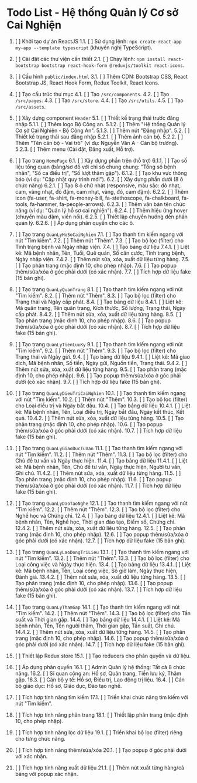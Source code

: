 # Todo List - Hệ thống Quản lý Cơ sở Cai Nghiện

1. [ ] Khởi tạo dự án ReactJS
   1.1. [ ] Sử dụng lệnh: `npx create-react-app my-app --template typescript` (khuyến nghị TypeScript).
2. [ ] Cài đặt các thư viện cần thiết
   2.1. [ ] Chạy lệnh: `npm install react-bootstrap bootstrap react-hook-form @reduxjs/toolkit react-icons`.
3. [ ] Cấu hình `public/index.html`
   3.1. [ ] Thêm CDN: Bootstrap CSS, React Bootstrap JS, React Hook Form, Redux Toolkit, React Icons.
4. [ ] Tạo cấu trúc thư mục
   4.1. [ ] Tạo `/src/components`.
   4.2. [ ] Tạo `/src/pages`.
   4.3. [ ] Tạo `/src/store`.
   4.4. [ ] Tạo `/src/utils`.
   4.5. [ ] Tạo `/src/assets`.

5. [ ] Xây dựng component `Header`
   5.1. [ ] Thiết kế trạng thái trước đăng nhập
      5.1.1. [ ] Thêm logo Bộ Công an.
      5.1.2. [ ] Thêm "Hệ thống Quản lý Cơ sở Cai Nghiện - Bộ Công An".
      5.1.3. [ ] Thêm nút "Đăng nhập".
   5.2. [ ] Thiết kế trạng thái sau đăng nhập
      5.2.1. [ ] Thêm ảnh cán bộ.
      5.2.2. [ ] Thêm "Tên cán bộ - Vai trò" (ví dụ: Nguyễn Văn A - Cán bộ trưởng).
      5.2.3. [ ] Thêm menu (Cài đặt, Đăng xuất, Hỗ trợ).

6. [ ] Tạo trang `HomePage`
   6.1. [ ] Xây dựng phần trên (hỗ trợ)
      6.1.1. [ ] Tạo số liệu tổng quan (bảng/sơ đồ với chỉ số chung chung: "Tổng số bệnh nhân", "Số ca điều trị", "Số lượt thăm gặp").
      6.1.2. [ ] Tạo khu vực thông báo (ví dụ: "Cập nhật quy trình mới").
   6.2. [ ] Xây dựng phần dưới (8 ô chức năng)
      6.2.1. [ ] Tạo 8 ô chữ nhật (responsive, màu sắc: đỏ nhạt, cam, vàng nhạt, đỏ đậm, cam nhạt, vàng, đỏ, cam đậm).
      6.2.2. [ ] Thêm icon (fa-user, fa-shirt, fa-money-bill, fa-stethoscope, fa-chalkboard, fa-tools, fa-hammer, fa-people-arrows).
      6.2.3. [ ] Thêm văn bản tên chức năng (ví dụ: "Quản lý hồ sơ cai nghiện").
      6.2.4. [ ] Thêm hiệu ứng hover (chuyển màu đậm, viền nổi).
      6.2.5. [ ] Thiết lập chuyển hướng đến phần quản lý.
      6.2.6. [ ] Áp dụng phân quyền cho các ô.

7. [ ] Tạo trang `QuanLyHoSoCaiNghien`
   7.1. [ ] Tạo thanh tìm kiếm ngang với nút "Tìm kiếm".
   7.2. [ ] Thêm nút "Thêm".
   7.3. [ ] Tạo bộ lọc (filter) cho Tình trạng bệnh và Ngày nhập viện.
   7.4. [ ] Tạo bảng dữ liệu
      7.4.1. [ ] Liệt kê: Mã bệnh nhân, Tên, Tuổi, Quê quán, Số căn cước, Tình trạng bệnh, Ngày nhập viện.
      7.4.2. [ ] Thêm nút sửa, xóa, xuất dữ liệu từng hàng.
   7.5. [ ] Tạo phân trang (mặc định 10, cho phép nhập).
   7.6. [ ] Tạo popup thêm/sửa/xóa ở góc phải dưới (có xác nhận).
   7.7. [ ] Tích hợp dữ liệu fake (15 bản ghi).

8. [ ] Tạo trang `QuanLyQuanTrang`
   8.1. [ ] Tạo thanh tìm kiếm ngang với nút "Tìm kiếm".
   8.2. [ ] Thêm nút "Thêm".
   8.3. [ ] Tạo bộ lọc (filter) cho Trạng thái và Ngày cấp phát.
   8.4. [ ] Tạo bảng dữ liệu
      8.4.1. [ ] Liệt kê: Mã quân trang, Tên quân trang, Kích thước, Số lượng, Trạng thái, Ngày cấp phát.
      8.4.2. [ ] Thêm nút sửa, xóa, xuất dữ liệu từng hàng.
   8.5. [ ] Tạo phân trang (mặc định 10, cho phép nhập).
   8.6. [ ] Tạo popup thêm/sửa/xóa ở góc phải dưới (có xác nhận).
   8.7. [ ] Tích hợp dữ liệu fake (15 bản ghi).

9. [ ] Tạo trang `QuanLyTienLuuKy`
   9.1. [ ] Tạo thanh tìm kiếm ngang với nút "Tìm kiếm".
   9.2. [ ] Thêm nút "Thêm".
   9.3. [ ] Tạo bộ lọc (filter) cho Trạng thái và Ngày gửi.
   9.4. [ ] Tạo bảng dữ liệu
      9.4.1. [ ] Liệt kê: Mã giao dịch, Mã bệnh nhân, Số tiền, Ngày gửi, Nguồn tiền, Trạng thái.
      9.4.2. [ ] Thêm nút sửa, xóa, xuất dữ liệu từng hàng.
   9.5. [ ] Tạo phân trang (mặc định 10, cho phép nhập).
   9.6. [ ] Tạo popup thêm/sửa/xóa ở góc phải dưới (có xác nhận).
   9.7. [ ] Tích hợp dữ liệu fake (15 bản ghi).

10. [ ] Tạo trang `QuanLyDieuTriCaiNghien`
    10.1. [ ] Tạo thanh tìm kiếm ngang với nút "Tìm kiếm".
    10.2. [ ] Thêm nút "Thêm".
    10.3. [ ] Tạo bộ lọc (filter) cho Loại điều trị và Ngày bắt đầu.
    10.4. [ ] Tạo bảng dữ liệu
       10.4.1. [ ] Liệt kê: Mã bệnh nhân, Tên, Loại điều trị, Ngày bắt đầu, Ngày kết thúc, Kết quả.
       10.4.2. [ ] Thêm nút sửa, xóa, xuất dữ liệu từng hàng.
    10.5. [ ] Tạo phân trang (mặc định 10, cho phép nhập).
    10.6. [ ] Tạo popup thêm/sửa/xóa ở góc phải dưới (có xác nhận).
    10.7. [ ] Tích hợp dữ liệu fake (15 bản ghi).

11. [ ] Tạo trang `QuanLyGiaoDucTuVan`
    11.1. [ ] Tạo thanh tìm kiếm ngang với nút "Tìm kiếm".
    11.2. [ ] Thêm nút "Thêm".
    11.3. [ ] Tạo bộ lọc (filter) cho Chủ đề tư vấn và Ngày thực hiện.
    11.4. [ ] Tạo bảng dữ liệu
       11.4.1. [ ] Liệt kê: Mã bệnh nhân, Tên, Chủ đề tư vấn, Ngày thực hiện, Người tư vấn, Ghi chú.
       11.4.2. [ ] Thêm nút sửa, xóa, xuất dữ liệu từng hàng.
    11.5. [ ] Tạo phân trang (mặc định 10, cho phép nhập).
    11.6. [ ] Tạo popup thêm/sửa/xóa ở góc phải dưới (có xác nhận).
    11.7. [ ] Tích hợp dữ liệu fake (15 bản ghi).

12. [ ] Tạo trang `QuanLyDaoTaoNghe`
    12.1. [ ] Tạo thanh tìm kiếm ngang với nút "Tìm kiếm".
    12.2. [ ] Thêm nút "Thêm".
    12.3. [ ] Tạo bộ lọc (filter) cho Nghề học và Chứng chỉ.
    12.4. [ ] Tạo bảng dữ liệu
       12.4.1. [ ] Liệt kê: Mã bệnh nhân, Tên, Nghề học, Thời gian đào tạo, Điểm số, Chứng chỉ.
       12.4.2. [ ] Thêm nút sửa, xóa, xuất dữ liệu từng hàng.
    12.5. [ ] Tạo phân trang (mặc định 10, cho phép nhập).
    12.6. [ ] Tạo popup thêm/sửa/xóa ở góc phải dưới (có xác nhận).
    12.7. [ ] Tích hợp dữ liệu fake (15 bản ghi).

13. [ ] Tạo trang `QuanLyLaoDongTriLieu`
    13.1. [ ] Tạo thanh tìm kiếm ngang với nút "Tìm kiếm".
    13.2. [ ] Thêm nút "Thêm".
    13.3. [ ] Tạo bộ lọc (filter) cho Loại công việc và Ngày thực hiện.
    13.4. [ ] Tạo bảng dữ liệu
       13.4.1. [ ] Liệt kê: Mã bệnh nhân, Tên, Loại công việc, Số giờ làm, Ngày thực hiện, Đánh giá.
       13.4.2. [ ] Thêm nút sửa, xóa, xuất dữ liệu từng hàng.
    13.5. [ ] Tạo phân trang (mặc định 10, cho phép nhập).
    13.6. [ ] Tạo popup thêm/sửa/xóa ở góc phải dưới (có xác nhận).
    13.7. [ ] Tích hợp dữ liệu fake (15 bản ghi).

14. [ ] Tạo trang `QuanLyThamGap`
    14.1. [ ] Tạo thanh tìm kiếm ngang với nút "Tìm kiếm".
    14.2. [ ] Thêm nút "Thêm".
    14.3. [ ] Tạo bộ lọc (filter) cho Tần suất và Thời gian gặp.
    14.4. [ ] Tạo bảng dữ liệu
       14.4.1. [ ] Liệt kê: Mã bệnh nhân, Tên, Tên người thăm, Thời gian gặp, Tần suất, Ghi chú.
       14.4.2. [ ] Thêm nút sửa, xóa, xuất dữ liệu từng hàng.
    14.5. [ ] Tạo phân trang (mặc định 10, cho phép nhập).
    14.6. [ ] Tạo popup thêm/sửa/xóa ở góc phải dưới (có xác nhận).
    14.7. [ ] Tích hợp dữ liệu fake (15 bản ghi).

15. [ ] Thiết lập Redux store
    15.1. [ ] Tạo reducers cho phân quyền và dữ liệu.
16. [ ] Áp dụng phân quyền
    16.1. [ ] Admin Quản lý hệ thống: Tất cả 8 chức năng.
    16.2. [ ] Sĩ quan công an: Hồ sơ, Quân trang, Tiền lưu ký, Thăm gặp.
    16.3. [ ] Cán bộ y tế: Hồ sơ, Điều trị, Lao động trị liệu.
    16.4. [ ] Cán bộ giáo dục: Hồ sơ, Giáo dục, Đào tạo nghề.
17. [ ] Tích hợp tính năng tìm kiếm
    17.1. [ ] Triển khai chức năng tìm kiếm với nút "Tìm kiếm".
18. [ ] Tích hợp tính năng phân trang
    18.1. [ ] Thiết lập phân trang (mặc định 10, cho phép nhập).
19. [ ] Tích hợp tính năng lọc dữ liệu
    19.1. [ ] Triển khai bộ lọc (filter) riêng cho từng chức năng.
20. [ ] Tích hợp tính năng thêm/sửa/xóa
    20.1. [ ] Tạo popup ở góc phải dưới với xác nhận.
21. [ ] Tích hợp tính năng xuất dữ liệu
    21.1. [ ] Thêm nút xuất từng hàng/cả bảng với popup xác nhận.